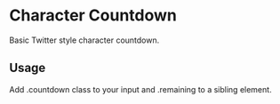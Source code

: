 Character Countdown
===================

Basic Twitter style character countdown.

Usage
-----

Add .countdown class to your input and .remaining to a sibling element.